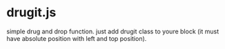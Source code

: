 drugit.js
=========

simple drug and drop function. just add drugit class to youre block (it must have absolute position with left and top position).

